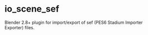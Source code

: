 # io_scene_sef
Blender 2.8+ plugin for import/export of sef (PES6 Stadium Importer Exporter) files.
